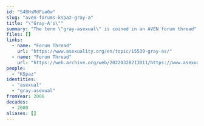 ```yaml
---
id: "S4BHsMdFia0w"
slug: "aven-forums-kspaz-gray-a"
title: "\"Gray-A's\""
summary: "The term \"gray-asexual\" is coined in an AVEN forum thread"
files: []
links:
  - name: "Forum Thread"
    url: "https://www.asexuality.org/en/topic/15539-gray-as/"
  - name: "Forum Thread"
    url: "https://web.archive.org/web/20220328213011/https://www.asexuality.org/en/topic/15539-gray-as/"
people:
  - "KSpaz"
identities:
  - "asexual"
  - "gray-asexual"
fromYear: 2006
decades:
  - 2000
aliases: []
---
```

